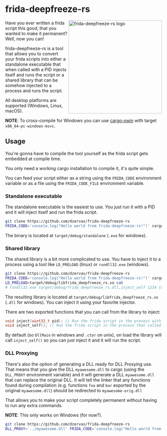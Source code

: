 # frida-deepfreeze-rs

<img align="right" height="300" src="frida-deepfreeze-rs.png" alt="frida-deepfreeze-rs logo" />

Have you ever written a frida script this good, that you wanted to make it permanent?
Well, now you can!

frida-deepfreeze-rs is a tool that allows you to convert your frida scripts into
either a standalone executable that when called with a PID injects itself and runs
the script or a shared library that can be somehow injected to a process and runs
the script.

All desktop platforms are supported (Windows, Linux, macOS).

**NOTE**: To cross-compile for Windows you can use [cargo-xwin](https://github.com/rust-cross/cargo-xwin)
with target `x86_64-pc-windows-msvc`.

## Usage

You're gonna have to compile the tool yourself as the frida script gets embedded
at compile time.

You only need a working cargo installation to compile it, it's quite simple.

You can feed your script either as a string using the `FRIDA_CODE` environment
variable or as a file using the `FRIDA_CODE_FILE` environment variable.

### Standalone executable

The standalone executable is the easiest to use. You just run it with a PID and
it will inject itself and run the frida script.

```bash
git clone https://github.com/dzervas/frida-deepfreeze-rs
FRIDA_CODE='console.log("Hello world from frida-deepfreeze-rs!")' cargo run --bin standalone -- 1234
```

The binary is located at `target/debug/standalone` (`.exe` for windows).

### Shared library

The shared library is a bit more complicated to use. You have to inject it to
a process using a tool like `LD_PRELOAD` (linux) or `rundll32.exe` (windows).

```bash
git clone https://github.com/dzervas/frida-deepfreeze-rs
FRIDA_CODE='console.log("Hello world from frida-deepfreeze-rs!")' cargo build --lib
LD_PRELOAD=target/debug/libfrida_deepfreeze_rs.so cat
# rundll32.exe target/debug/frida_deepfreeze_rs.dll,inject_self 1234 (windows equivalent)
```

The resulting library is located at `target/debug/libfrida_deepfreeze_rs.so`
(`.dll` for windows). You can inject it using your favorite injector.

There are two exported functions that you can call from the library to inject:

```c
void inject(uint32_t pid); // Run the frida script in the process with the given pid
void inject_self(); // Run the frida script in the process that called the function
```

By default (so `DllMain` in windows and `.ctor` on unix), on load the library
will call `inject_self()` so you can just inject it and it will run the script.

### DLL Proxying

There's also the option of generating a DLL ready for DLL Proxying use.
That means that you give the DLL `myawesome.dll` to cargo
(using the `DLL_PROXY` environment variable) and it will generate a DLL
`myawesome.dll` that can replace the original DLL. It will tell the linker
that any functions found during compilation (e.g. functions `foo` and `bar`
exported by the original `myawesome.dll`) should be redirected to `myawesome-orig.dll`

That allows you to make your script completely permanent without having to
run any extra commands.

**NOTE**: This only works on Windows (for now?).

```bash
git clone https://github.com/dzervas/frida-deepfreeze-rs
DLL_PROXY='../myawesome.dll' FRIDA_CODE='console.log("Hello world from frida-deepfreeze-rs!")' cargo xwin build --lib --target x86_64-pc-windows-msvc
```
